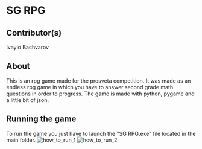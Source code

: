 # SG RPG

## Contributor(s)

Ivaylo Bachvarov

## About

This is an rpg game made for the prosveta competition. It was made as an endless rpg game in which you have to answer second grade math questions in order to progress. The game is made with python, pygame and a little bit of json.

## Running the game

To run the game you just have to launch the "SG RPG.exe" file located in the main folder.
![how_to_run_1](https://i.imgur.com/e1whkgD.png)
![how_to_run_2](https://i.imgur.com/ffQTdGc.png)
